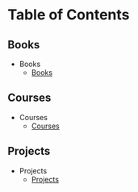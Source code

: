 # Table of Contents

## Books
* Books
  * [Books](Books/readme.md)

## Courses

* Courses
  * [Courses](Courses/readme.md)

## Projects
* Projects
  * [Projects](Projects/readme.md)
